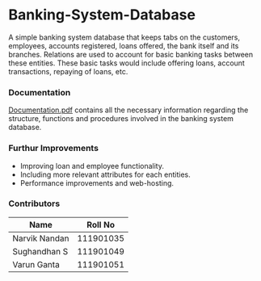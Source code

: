 # Banking-System-Database

A simple banking system database that keeps tabs on the customers, employees, accounts registered, loans offered, the bank itself and its branches. Relations are used to account for basic banking tasks between these entities. These basic tasks would include offering loans, account transactions, repaying of loans, etc.

### Documentation

[Documentation.pdf](Documentation.pdf) contains all the necessary information regarding the structure, functions and procedures involved in the banking system database.

### Furthur Improvements

- Improving loan and employee functionality.
- Including more relevant attributes for each entities.
- Performance improvements and web-hosting.

### Contributors

| Name          | Roll No   |
| ------------- | --------- |
| Narvik Nandan | 111901035 |
| Sughandhan S  | 111901049 |
| Varun Ganta   | 111901051 |
